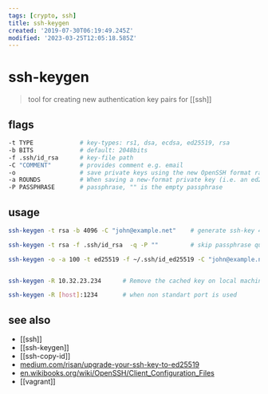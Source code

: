 ```yaml
---
tags: [crypto, ssh]
title: ssh-keygen
created: '2019-07-30T06:19:49.245Z'
modified: '2023-03-25T12:05:18.585Z'
---
```


# ssh-keygen

> tool for creating new authentication key pairs for [[ssh]]

## flags

```sh
-t TYPE             # key-types: rs1, dsa, ecdsa, ed25519, rsa
-b BITS             # default: 2048bits
-f .ssh/id_rsa      # key-file path
-C "COMMENT"        # provides comment e.g. email
-o                  # save private keys using the new OpenSSH format rather than the more compatible PEM format
-a ROUNDS           # When saving a new-format private key (i.e. an ed25519 key or when the -o flag is set)
-P PASSPHRASE       # passphrase, "" is the empty passphrase
```

## usage

```sh
ssh-keygen -t rsa -b 4096 -C "john@example.net"    # generate ssh-key 4096-bit rsa

ssh-keygen -t rsa -f .ssh/id_rsa  -q -P ""         # skip passphrase question

ssh-keygen -o -a 100 -t ed25519 -f ~/.ssh/id_ed25519 -C "john@example.net"    # ed25519


ssh-keygen -R 10.32.23.234      # Remove the cached key on local machine

ssh-keygen -R [host]:1234       # when non standart port is used
```

## see also

- [[ssh]] 
- [[ssh-keygen]]
- [[ssh-copy-id]]
- [medium.com/risan/upgrade-your-ssh-key-to-ed25519](https://medium.com/risan/upgrade-your-ssh-key-to-ed25519-c6e8d60d3c54)
- [en.wikibooks.org/wiki/OpenSSH/Client_Configuration_Files](https://en.wikibooks.org/wiki/OpenSSH/Client_Configuration_Files)
- [[vagrant]]
